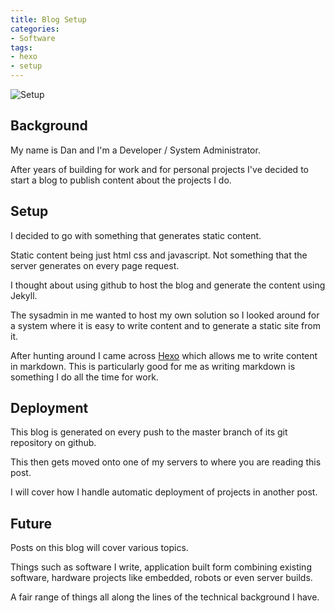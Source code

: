 ```yaml
---
title: Blog Setup
categories:
- Software
tags:
- hexo
- setup
---
```



![Setup](/images/setup.png "Setup")

## Background

My name is Dan and I'm a Developer / System Administrator.

After years of building for work and for personal projects I've decided to start a blog to publish content about the projects I do.

## Setup

I decided to go with something that generates static content.

Static content being just html css and javascript.  Not something that the server generates on every page request.

I thought about using github to host the blog and generate the content using Jekyll.

The sysadmin in me wanted to host my own solution so I looked around for a system where it is easy to write content and to generate a static site from it.

After hunting around I came across [Hexo](https://hexo.io) which allows me to write content in markdown.  This is particularly good for me as writing markdown is something I do all the time for work.

## Deployment

This blog is generated on every push to the master branch of its git repository on github.

This then gets moved onto one of my servers to where you are reading this post.

I will cover how I handle automatic deployment of projects in another post.

## Future

Posts on this blog will cover various topics.

Things such as software I write, application built form combining existing software, hardware projects like embedded, robots or even server builds.

A fair range of things all along the lines of the technical background I have.
